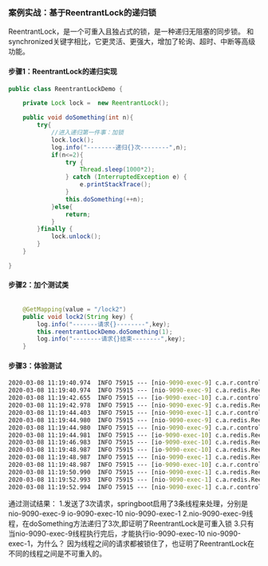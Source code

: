 
### 案例实战：基于ReentrantLock的递归锁
ReentrantLock，是一个可重入且独占式的锁，是一种递归无阻塞的同步锁。
和synchronized关键字相比，它更灵活、更强大，增加了轮询、超时、中断等高级功能。

#### 步骤1：ReentrantLock的递归实现
```java
public class ReentrantLockDemo {

    private Lock lock =  new ReentrantLock();

    public void doSomething(int n){
        try{
            //进入递归第一件事：加锁
            lock.lock();
            log.info("--------递归{}次--------",n);
            if(n<=2){
                try {
                    Thread.sleep(1000*2);
                } catch (InterruptedException e) {
                    e.printStackTrace();
                }
                this.doSomething(++n);
            }else{
                return;
            }
        }finally {
            lock.unlock();
        }
    }

}
```
#### 步骤2：加个测试类
```java

    @GetMapping(value = "/lock2")
    public void lock2(String key) {
        log.info("-------请求{}--------",key);
        this.reentrantLockDemo.doSomething(1);
        log.info("--------请求{}结束--------",key);
    }
```
#### 步骤3：体验测试
``` cmd
2020-03-08 11:19:40.974  INFO 75915 --- [nio-9090-exec-9] c.a.r.controller.ReentrantController     : -------请求1--------
2020-03-08 11:19:40.974  INFO 75915 --- [nio-9090-exec-9] c.a.redis.Reentrant.ReentrantLockDemo    : --------递归1次--------
2020-03-08 11:19:42.655  INFO 75915 --- [io-9090-exec-10] c.a.r.controller.ReentrantController     : -------请求2--------
2020-03-08 11:19:42.978  INFO 75915 --- [nio-9090-exec-9] c.a.redis.Reentrant.ReentrantLockDemo    : --------递归2次--------
2020-03-08 11:19:44.403  INFO 75915 --- [nio-9090-exec-1] c.a.r.controller.ReentrantController     : -------请求3--------
2020-03-08 11:19:44.980  INFO 75915 --- [nio-9090-exec-9] c.a.redis.Reentrant.ReentrantLockDemo    : --------递归3次--------
2020-03-08 11:19:44.980  INFO 75915 --- [nio-9090-exec-9] c.a.r.controller.ReentrantController     : --------请求1结束--------
2020-03-08 11:19:44.981  INFO 75915 --- [io-9090-exec-10] c.a.redis.Reentrant.ReentrantLockDemo    : --------递归1次--------
2020-03-08 11:19:46.983  INFO 75915 --- [io-9090-exec-10] c.a.redis.Reentrant.ReentrantLockDemo    : --------递归2次--------
2020-03-08 11:19:48.987  INFO 75915 --- [io-9090-exec-10] c.a.redis.Reentrant.ReentrantLockDemo    : --------递归3次--------
2020-03-08 11:19:48.987  INFO 75915 --- [nio-9090-exec-1] c.a.redis.Reentrant.ReentrantLockDemo    : --------递归1次--------
2020-03-08 11:19:48.987  INFO 75915 --- [io-9090-exec-10] c.a.r.controller.ReentrantController     : --------请求2结束--------
2020-03-08 11:19:50.990  INFO 75915 --- [nio-9090-exec-1] c.a.redis.Reentrant.ReentrantLockDemo    : --------递归2次--------
2020-03-08 11:19:52.993  INFO 75915 --- [nio-9090-exec-1] c.a.redis.Reentrant.ReentrantLockDemo    : --------递归3次--------
2020-03-08 11:19:52.994  INFO 75915 --- [nio-9090-exec-1] c.a.r.controller.ReentrantController     : --------请求3结束--------
```
通过测试结果：
1.发送了3次请求，springboot启用了3条线程来处理，分别是nio-9090-exec-9 io-9090-exec-10 nio-9090-exec-1
2.nio-9090-exec-9线程，在doSomething方法递归了3次,即证明了ReentrantLock是可重入锁
3.只有当nio-9090-exec-9线程执行完后，才能执行io-9090-exec-10 nio-9090-exec-1，为什么？
  因为线程之间的请求都被锁住了，也证明了ReentrantLock在不同的线程之间是不可重入的。
